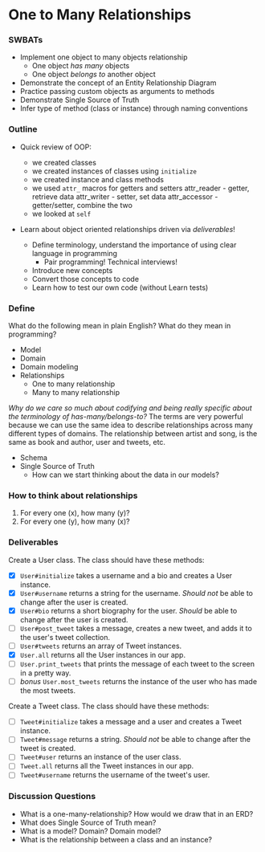 One to Many Relationships
===

### SWBATs

* Implement one object to many objects relationship
  * One object _has many_ objects
  * One object _belongs to_ another object
* Demonstrate the concept of an Entity Relationship Diagram
* Practice passing custom objects as arguments to methods
* Demonstrate Single Source of Truth
* Infer type of method (class or instance) through naming conventions

### Outline

* Quick review of OOP:
  * we created classes
  * we created instances of classes using `initialize`
  * we created instance and class methods
  * we used `attr_` macros for getters and setters
    attr_reader - getter, retrieve data
    attr_writer - setter, set data
    attr_accessor - getter/setter, combine the two
  * we looked at `self`

* Learn about object oriented relationships driven via _deliverables_!
  * Define terminology, understand the importance of using clear language in programming
    * Pair programming! Technical interviews!
  * Introduce new concepts
  * Convert those concepts to code
  * Learn how to test our own code (without Learn tests)

### Define

What do the following mean in plain English? What do they mean in programming?

* Model
* Domain
* Domain modeling
* Relationships
  * One to many relationship
  * Many to many relationship

_Why do we care so much about codifying and being really specific about the terminology of has-many/belongs-to?_ The terms are very powerful because we can use the same idea to describe relationships across many different types of domains. The relationship between artist and song, is the same as book and author, user and tweets, etc.

* Schema
* Single Source of Truth
  * How can we start thinking about the data in our models?

### How to think about relationships
1. For every one (x), how many (y)?
2. For every one (y), how many (x)?

### Deliverables

Create a User class. The class should have these methods:
  - [x] `User#initialize` takes a username and a bio and creates a User instance.
  - [x] `User#username` returns a string for the username. _Should not_ be able to change after the user is created.
  - [x] `User#bio` returns a short biography for the user. _Should_ be able to change after the user is created.
  - [ ] `User#post_tweet` takes a message, creates a new tweet, and adds it to the user's tweet collection.
  - [ ] `User#tweets` returns an array of Tweet instances.
  - [x] `User.all` returns all the User instances in our app.
  - [ ] `User.print_tweets` that prints the message of each tweet to the screen in a pretty way.
  - [ ] *bonus* `User.most_tweets` returns the instance of the user who has made the most tweets.

Create a Tweet class. The class should have these methods:
  - [ ] `Tweet#initialize` takes a message and a user and creates a Tweet instance.
  - [ ] `Tweet#message` returns a string. _Should not_ be able to change after the tweet is created.
  - [ ] `Tweet#user` returns an instance of the user class.
  - [ ] `Tweet.all` returns all the Tweet instances in our app.
  - [ ] `Tweet#username` returns the username of the tweet's user.

### Discussion Questions

- What is a one-many-relationship? How would we draw that in an ERD?
- What does Single Source of Truth mean?
- What is a model? Domain? Domain model?
- What is the relationship between a class and an instance?
